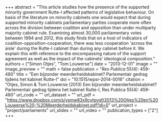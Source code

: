 +++
abstract = "This article studies how the presence of the supported minority government Rutte-I affected patterns of legislative behaviour. On basis of the literature on minority cabinets one would expect that during supported minority cabinets parliamentary parties cooperate more often across the division between coalition and opposition than under multiparty majority cabinet rule. Examining almost 30,000 parliamentary votes between 1994 and 2012, this study finds that on a host of indicators of coalition-opposition-cooperation, there was less cooperation 'across the aisle' during the Rutte-I cabinet than during any cabinet before it. We explain this with reference to the encompassing nature of the support agreement as well as the impact of the cabinets’ ideological composition."
authors = ["Simon Otjes", "Tom Louwerse"]
date = "2013-12-01"
image = ""
image_preview = ""
math = false
publication = "*Res Publica* 55(4): 459-480"
title = "Een bijzonder meerderheidskabinet? Parlementair gedrag tijdens het kabinet Rutte-I"
doi = "10.1515/wpsr-2014-0016"
citation = "Otjes, Simon & Tom Louwerse (2013) Een bijzonder meerderheidskabinet? Parlementair gedrag tijdens het kabinet Rutte-I, Res Publica 55(4): 459-480"
url_code = ""
url_dataset = ""
url_pdf = "https://www.dropbox.com/s/ysmw83x9cytpvgf/2013%20Otjes%20en%20Louwerse%20-%20Meerderheidskabinet.pdf?dl=0"
url_project = "project/parliaments"
url_slides = ""
url_video = ""
publication_types = ["2"]
+++